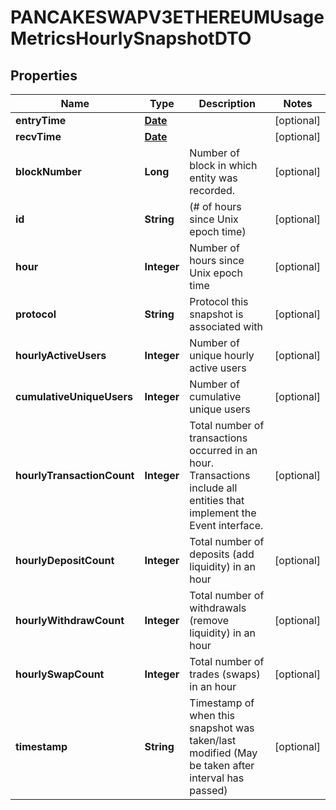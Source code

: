 

# PANCAKESWAPV3ETHEREUMUsageMetricsHourlySnapshotDTO

## Properties

Name | Type | Description | Notes
------------ | ------------- | ------------- | -------------
**entryTime** | [**Date**](Date.md) |  |  [optional]
**recvTime** | [**Date**](Date.md) |  |  [optional]
**blockNumber** | **Long** | Number of block in which entity was recorded. |  [optional]
**id** | **String** | (# of hours since Unix epoch time) |  [optional]
**hour** | **Integer** | Number of hours since Unix epoch time |  [optional]
**protocol** | **String** | Protocol this snapshot is associated with |  [optional]
**hourlyActiveUsers** | **Integer** | Number of unique hourly active users |  [optional]
**cumulativeUniqueUsers** | **Integer** | Number of cumulative unique users |  [optional]
**hourlyTransactionCount** | **Integer** | Total number of transactions occurred in an hour. Transactions include all entities that implement the Event interface. |  [optional]
**hourlyDepositCount** | **Integer** | Total number of deposits (add liquidity) in an hour |  [optional]
**hourlyWithdrawCount** | **Integer** | Total number of withdrawals (remove liquidity) in an hour |  [optional]
**hourlySwapCount** | **Integer** | Total number of trades (swaps) in an hour |  [optional]
**timestamp** | **String** | Timestamp of when this snapshot was taken/last modified (May be taken after interval has passed) |  [optional]




